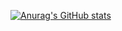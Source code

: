 [![Anurag's GitHub stats](https://github-readme-stats.vercel.app/api?username=gthiodore&show_icons=true&count_private=true)](https://github.com/anuraghazra/github-readme-stats)

